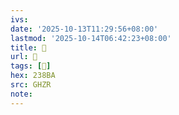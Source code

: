 ```yaml
---
ivs:
date: '2025-10-13T11:29:56+08:00'
lastmod: '2025-10-14T06:42:23+08:00'
title: 󰣯
url: 󰣯
tags: [𣢺]
hex: 238BA
src: GHZR
note:
---
```

